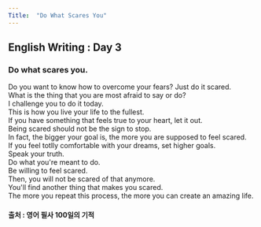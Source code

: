 ```yaml
---
Title:  "Do What Scares You"
---
```


## English Writing : Day 3

### Do what scares you.

Do you want to know how to overcome your fears? Just do it scared.\
What is the thing that you are most afraid to say or do?\
I challenge you to do it today.\
This is how you live your life to the fullest.\
If you have something that feels true to your heart, let it out.\
Being scared should not be the sign to stop.\
In fact, the bigger your goal is, the more you are supposed to feel scared.\
If you feel totlly comfortable with your dreams, set higher goals.\
Speak your truth.\
Do what you're meant to do.\
Be willing to feel scared.\
Then, you will not be scared of that anymore.\
You'll find another thing that makes you scared.\
The more you repeat this process, the more you can create an amazing life.

#### 출처 : 영어 필사 100일의 기적
